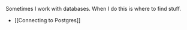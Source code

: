 Sometimes I work with databases. When I do this is where to find stuff.

- [[Connecting to Postgres]]
